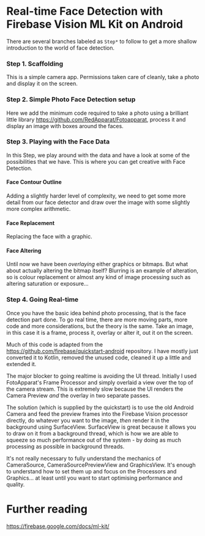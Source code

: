 # Real-time Face Detection with Firebase Vision ML Kit on Android

There are several branches labeled as `Step*` to follow to get a more shallow introduction to the world of face detection.

### Step 1. Scaffolding

This is a simple camera app. Permissions taken care of cleanly, take a photo and display it on the screen.

### Step 2. Simple Photo Face Detection setup

Here we add the minimum code required to take a photo using a brilliant little library https://github.com/RedApparat/Fotoapparat, process it and display an image with boxes around the faces.

### Step 3. Playing with the Face Data

In this Step, we play around with the data and have a look at some of the possibilities that we have. This is where you can get creative with Face Detection.

#### Face Contour Outline

Adding a slightly harder level of complexity, we need to get some more detail from our face detector and draw over the image with some slightly more complex arithmetic.
 
#### Face Replacement

Replacing the face with a graphic.

#### Face Altering

Until now we have been _overlaying_ either graphics or bitmaps. But what about actually altering the bitmap itself? Blurring is an example of alteration, so is colour replacement or almost any kind of image processing such as altering saturation or exposure...  

### Step 4. Going Real-time

Once you have the basic idea behind photo processing, that is the face detection part done. To go real time, there are more moving parts, more code and more considerations, but the theory is the same. Take an image, in this case it is a frame, process it, overlay or alter it, out it on the screen.

Much of this code is adapted from the https://github.com/firebase/quickstart-android repository. I have mostly just converted it to Kotlin, removed the unused code, cleaned it up a little and extended it. 

The major blocker to going realtime is avoiding the UI thread. Initially I used FotoApparat's Frame Processor and simply overlaid a view over the top of the camera stream. This is extremely slow because the UI renders the Camera Preview _and_ the overlay in two separate passes. 

The solution (which is supplied by the quickstart) is to use the old Android Camera and feed the preview frames into the Firebase Vision processor directly, do whatever you want to the image, _then_ render it in the background using SurfaceView. SurfaceView is great because it allows you to draw on it from a background thread, which is how we are able to squeeze so much performance out of the system - by doing as much processing as possible in background threads.   

It's not really necessary to fully understand the mechanics of CameraSource, CameraSourcePreviewView and GraphicsView. It's enough to understand how to set them up and focus on the Processors and Graphics... at least until you want to start optimising performance and quality.

# Further reading

https://firebase.google.com/docs/ml-kit/

